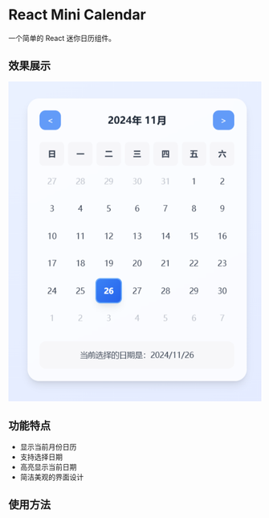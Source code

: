 # React Mini Calendar

一个简单的 React 迷你日历组件。

## 效果展示

![Mini Calendar 效果图](img.png)

## 功能特点

- 显示当前月份日历
- 支持选择日期
- 高亮显示当前日期
- 简洁美观的界面设计

## 使用方法

